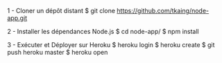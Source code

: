 1 - Cloner un dépôt distant
$ git clone https://github.com/tkaing/node-app.git

2 - Installer les dépendances Node.js
$ cd node-app/
$ npm install

3 - Exécuter et Déployer sur Heroku
$ heroku login
$ heroku create
$ git push heroku master
$ heroku open